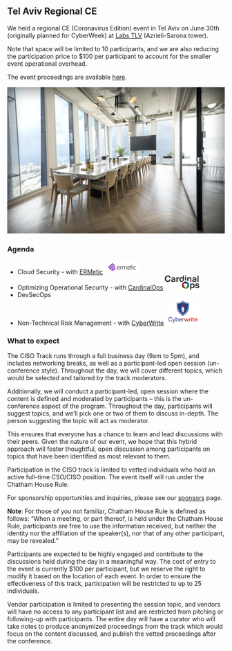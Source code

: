 ## Tel Aviv Regional CE 

We held a regional CE (Coronavirus Edition) event in Tel Aviv on June 30th (originally planned for CyberWeek) at [Labs TLV](https://labstlv.com/) (Azrieli-Sarona tower).

Note that space will be limited to 10 participants, and we are also reducing the participation price to $100 per participant to account for the smaller event operational overhead.

The event proceedings are available [here](docs/CISOTrackTLV2020.pdf).

![Labs TLV Boardroom](images/labs-boardroom.png)

### Agenda
* Cloud Security - with [ERMetic](https://ermetic.com/) <img src="images/Logo-Ermetic-for_bright.png" alt="ermetic" width="80"/>
* Optimizing Operational Security - with [CardinalOps](http://cardinalops.com/) <img src="images/CO-Logo-3.20.png" alt="CardinalOps" width="80"/>
* DevSecOps
* Non-Technical Risk Management - with [CyberWrite](https://www.cyberwrite.com/) <img src="images/cyberwrite-logo.png" alt="cyberwrite" width="80"/>

### What to expect
The CISO Track runs through a full business day (9am to 5pm), and includes networking breaks, as well as a participant-led open session (un-conference style). Throughout the day, we will cover different topics, which would be selected and tailored by the track moderators.

Additionally, we will conduct a participant-led, open session where the content is defined and moderated by participants – this is the un-conference aspect of the program. Throughout the day, participants will suggest topics, and we’ll pick one or two of them to discuss in-depth. The person suggesting the topic will act as moderator.

This ensures that everyone has a chance to learn and lead discussions with their peers. Given the nature of our event, we hope that this hybrid approach will foster thoughtful, open discussion among participants on topics that have been identified as most relevant to them.

Participation in the CISO track is limited to vetted individuals who hold an active full-time CSO/CISO position. The event itself will run  under the Chatham House Rule.

For sponsorship opportunities and inquiries, please see our [sponsors](sponsors) page.

**Note**: For those of you not familiar, Chatham House Rule is defined as follows: “When a meeting, or part thereof, is held under the Chatham House Rule, participants are free to use the information received, but neither the identity nor the affiliation of the speaker(s), nor that of any other participant, may be revealed.”

Participants are expected to be highly engaged and contribute to the discussions held during the day in a meaningful way. The cost of entry to the event is currently $100 per participant, but we reserve the right to modify it based on the location of each event. In order to ensure the effectiveness of this track, participation will be restricted to up to 25 individuals.

Vendor participation is limited to presenting the session topic, and vendors will have no access to any participant list and are restricted from pitching or following-up with participants. The entire day will have a curator who will take notes to produce anonymized proceedings from the track which would focus on the content discussed, and publish the vetted proceedings after the conference.
